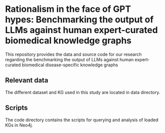 # Rationalism in the face of GPT hypes: Benchmarking the output of LLMs against human expert-curated biomedical knowledge graphs
This repository provides the data and source code for our research regarding the benchmarking the output of LLMs against human expert-curated biomedical disease-specific knowledge graphs

## Relevant data
The different dataset and KG used in this study are located in data directory. 

## Scripts
The code directory contains the scripts for querying and analysis of loaded KGs in Neo4j.

